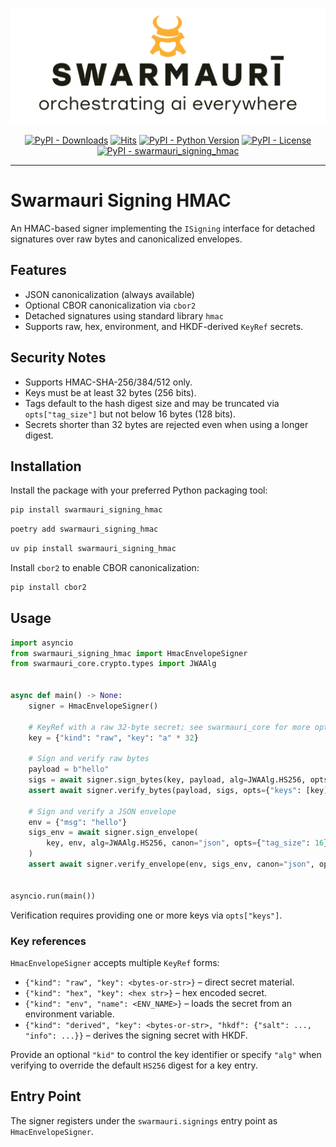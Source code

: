 ![Swarmauri Logo](https://github.com/swarmauri/swarmauri-sdk/blob/3d4d1cfa949399d7019ae9d8f296afba773dfb7f/assets/swarmauri.brand.theme.svg)

<p align="center">
    <a href="https://pypi.org/project/swarmauri_signing_hmac/">
        <img src="https://img.shields.io/pypi/dm/swarmauri_signing_hmac" alt="PyPI - Downloads"/></a>
    <a href="https://hits.sh/github.com/swarmauri/swarmauri-sdk/tree/master/pkgs/standards/swarmauri_signing_hmac/">
        <img alt="Hits" src="https://hits.sh/github.com/swarmauri/swarmauri-sdk/tree/master/pkgs/standards/swarmauri_signing_hmac.svg"/></a>
    <a href="https://pypi.org/project/swarmauri_signing_hmac/">
        <img src="https://img.shields.io/pypi/pyversions/swarmauri_signing_hmac" alt="PyPI - Python Version"/></a>
    <a href="https://pypi.org/project/swarmauri_signing_hmac/">
        <img src="https://img.shields.io/pypi/l/swarmauri_signing_hmac" alt="PyPI - License"/></a>
    <a href="https://pypi.org/project/swarmauri_signing_hmac/">
        <img src="https://img.shields.io/pypi/v/swarmauri_signing_hmac?label=swarmauri_signing_hmac&color=green" alt="PyPI - swarmauri_signing_hmac"/></a>
</p>

---

# Swarmauri Signing HMAC

An HMAC-based signer implementing the `ISigning` interface for detached
signatures over raw bytes and canonicalized envelopes.

## Features

- JSON canonicalization (always available)
- Optional CBOR canonicalization via `cbor2`
- Detached signatures using standard library `hmac`
- Supports raw, hex, environment, and HKDF-derived `KeyRef` secrets.

## Security Notes

- Supports HMAC-SHA-256/384/512 only.
- Keys must be at least 32 bytes (256 bits).
- Tags default to the hash digest size and may be truncated via
  `opts["tag_size"]` but not below 16 bytes (128 bits).
- Secrets shorter than 32 bytes are rejected even when using a longer digest.

## Installation

Install the package with your preferred Python packaging tool:

```bash
pip install swarmauri_signing_hmac
```

```bash
poetry add swarmauri_signing_hmac
```

```bash
uv pip install swarmauri_signing_hmac
```

Install `cbor2` to enable CBOR canonicalization:

```bash
pip install cbor2
```

## Usage

```python
import asyncio
from swarmauri_signing_hmac import HmacEnvelopeSigner
from swarmauri_core.crypto.types import JWAAlg


async def main() -> None:
    signer = HmacEnvelopeSigner()

    # KeyRef with a raw 32-byte secret; see swarmauri_core for more options
    key = {"kind": "raw", "key": "a" * 32}

    # Sign and verify raw bytes
    payload = b"hello"
    sigs = await signer.sign_bytes(key, payload, alg=JWAAlg.HS256, opts={"tag_size": 16})
    assert await signer.verify_bytes(payload, sigs, opts={"keys": [key]})

    # Sign and verify a JSON envelope
    env = {"msg": "hello"}
    sigs_env = await signer.sign_envelope(
        key, env, alg=JWAAlg.HS256, canon="json", opts={"tag_size": 16}
    )
    assert await signer.verify_envelope(env, sigs_env, canon="json", opts={"keys": [key]})


asyncio.run(main())
```

Verification requires providing one or more keys via `opts["keys"]`.

### Key references

`HmacEnvelopeSigner` accepts multiple `KeyRef` forms:

- `{"kind": "raw", "key": <bytes-or-str>}` – direct secret material.
- `{"kind": "hex", "key": <hex str>}` – hex encoded secret.
- `{"kind": "env", "name": <ENV_NAME>}` – loads the secret from an environment
  variable.
- `{"kind": "derived", "key": <bytes-or-str>, "hkdf": {"salt": ..., "info": ...}}`
  – derives the signing secret with HKDF.

Provide an optional `"kid"` to control the key identifier or specify
`"alg"` when verifying to override the default `HS256` digest for a key entry.

## Entry Point

The signer registers under the `swarmauri.signings` entry point as `HmacEnvelopeSigner`.
